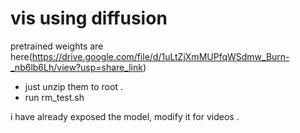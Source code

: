 # vis using diffusion

pretrained weights are here(https://drive.google.com/file/d/1uLtZjXmMUPfqWSdmw_Burn-_nb6lb6Lh/view?usp=share_link)

- just unzip them to root . 
- run rm_test.sh 

i have already exposed the model, 
modify it for videos . 